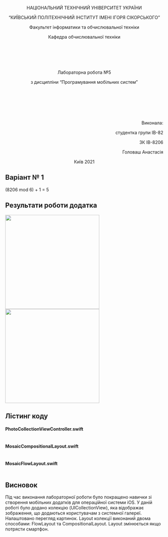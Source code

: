 <p align="center">
    НАЦІОНАЛЬНИЙ ТЕХНІЧНИЙ УНІВЕРСИТЕТ УКРАЇНИ
</p>
<p align="center">
    “КИЇВСЬКИЙ ПОЛІТЕХНІЧНИЙ ІНСТИТУТ ІМЕНІ ІГОРЯ СІКОРСЬКОГО”
</p>
<p align="center">
    Факультет інформатики та обчислювальної техніки
</p>
<p align="center">
    Кафедра обчислювальної техніки
</p>
<br/>
<br/>
<br/>
<br/>
<p align="center">
    Лабораторна робота №5
</p>
<p align="center">
    з дисципліни “Програмування мобільних систем”
</p>
<br/>
<br/>
<br/>
<br/>
<br/>
<p align="right">
    Виконала:
</p>
<p align="right">
    студентка групи ІВ-82
</p>
<p align="right">
    ЗК ІВ-8206
</p>
<p align="right">
    Головаш Анастасія
</p>
<p align="center">
    Київ 2021
</p>

## Варіант № 1
(8206 mod 6) + 1 = 5

## Результати роботи додатка

<img src="https://github.com/AnastasiaHolovash/MobileDevelopment/blob/Lab4/GifLab5/1.gif" width="300">
<img src="https://github.com/AnastasiaHolovash/MobileDevelopment/blob/Lab4/GifLab5/2.gif" height="300">

## Лістинг коду

#### PhotoCollectionViewController.swift
```swift

```

#### MosaicCompositionalLayout.swift

```swift

```

#### MosaicFlowLayout.swift

```swift

```


## Висновок

Під час виконання лабораторної роботи було покращено навички зі створення мобільних додатків для операційної системи iOS. 
У даній роботі було додано колекцію (UICollectionView),  яка відображає зображення, що додаються користувачам з системної галереї.  Налаштовано перегляд картинок. Layout колекції виконаний двома способами: FlowLayout та CompositionalLayout. Layout змінюється якщо потрясти смартфон.
